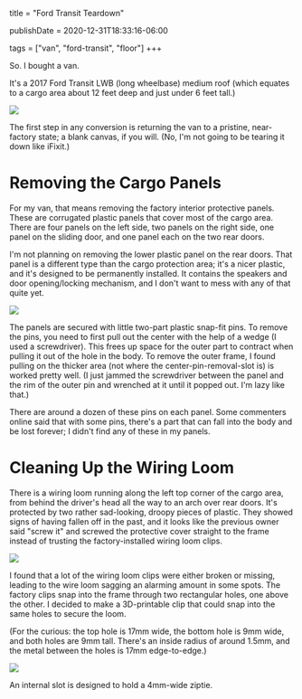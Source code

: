 
title = "Ford Transit Teardown"

publishDate = 2020-12-31T18:33:16-06:00

tags = ["van", "ford-transit", "floor"]
+++

So.
I bought a van.

It's a 2017 Ford Transit LWB (long wheelbase) medium roof (which equates to a cargo area about 12 feet deep and just under 6 feet tall.)

![](pristine/pristine-listing.jpg)

The first step in any conversion is returning the van to a pristine, near-factory state; a blank canvas, if you will.
(No, I'm not going to be tearing it down like iFixit.)

# Removing the Cargo Panels

For my van, that means removing the factory interior protective panels.
These are corrugated plastic panels that cover most of the cargo area.
There are four panels on the left side, two panels on the right side, one panel on the sliding door, and one panel each on the two rear doors.

I'm not planning on removing the lower plastic panel on the rear doors.
That panel is a different type than the cargo protection area; it's a nicer plastic, and it's designed to be permanently installed.
It contains the speakers and door opening/locking mechanism, and I don't want to mess with any of that quite yet.

<!-- TODO: port to new format. -->
![](before-one-panel-removed/before-one-panel-removed-listing.jpg)

The panels are secured with little two-part plastic snap-fit pins.
To remove the pins, you need to first pull out the center with the help of a wedge (I used a screwdriver).
This frees up space for the outer part to contract when pulling it out of the hole in the body.
To remove the outer frame, I found pulling on the thicker area (not where the center-pin-removal-slot is) is worked pretty well.
(I just jammed the screwdriver between the panel and the rim of the outer pin and wrenched at it until it popped out.
I'm lazy like that.)

There are around a dozen of these pins on each panel.
Some commenters online said that with some pins, there's a part that can fall into the body and be lost forever; I didn't find any of these in my panels.

# Cleaning Up the Wiring Loom

There is a wiring loom running along the left top corner of the cargo area, from behind the driver's head all the way to an arch over rear doors.
It's protected by two rather sad-looking, droopy pieces of plastic.
They showed signs of having fallen off in the past, and it looks like the previous owner said "screw it" and screwed the protective cover straight to the frame instead of trusting the factory-installed wiring loom clips.

![](wiring-loom-to-front/wiring-loom-to-front-listing.jpg)

I found that a lot of the wiring loom clips were either broken or missing, leading to the wire loom sagging an alarming amount in some spots.
The factory clips snap into the frame through two rectangular holes, one above the other.
I decided to make a 3D-printable clip that could snap into the same holes to secure the loom.

(For the curious: the top hole is 17mm wide, the bottom hole is 9mm wide, and both holes are 9mm tall. There's an inside radius of around 1.5mm, and the metal between the holes is 17mm edge-to-edge.)

![](wiring-loom-clip-detail/wiring-loom-clip-detail-listing.jpg)

An internal slot is designed to hold a 4mm-wide ziptie.
